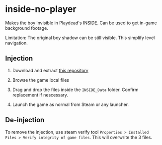 # inside-no-player

Makes the boy invisible in Playdead's INSIDE.
Can be used to get in-game background footage.

Limitation: The original boy shadow can be still visible. This simplify level navigation.


## Injection

1. Download and extract [this repository](https://github.com/Egsagon/inside-no-player/archive/refs/heads/master.zip)

2. Browse the game local files

3. Drag and drop the files inside the `INSIDE_Data` folder. Confirm replacement if nescessary.

4. Launch the game as normal from Steam or any launcher.

## De-injection

To remove the injection, use steam verify tool `Properties > Installed Files > Verify integrity of game files`. This will overwrite the 3 files.
